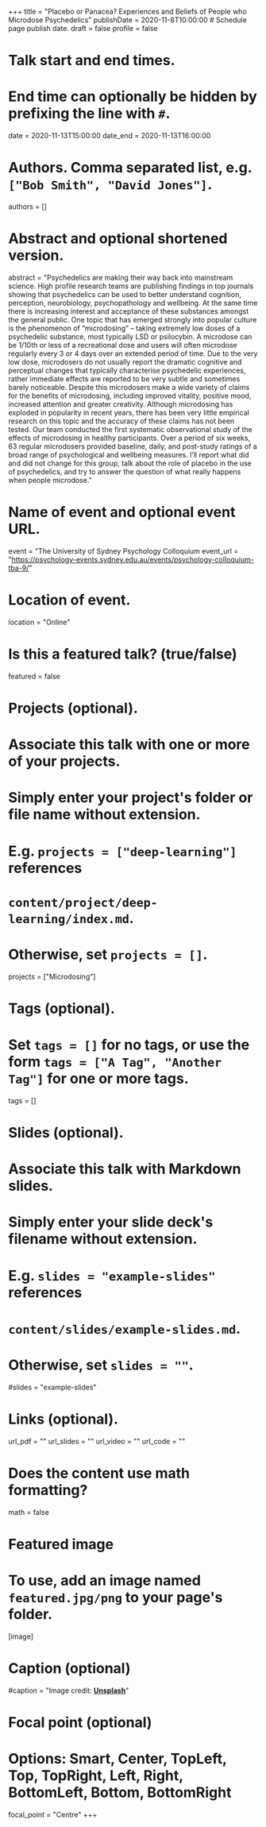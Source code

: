 +++
title = "Placebo or Panacea? Experiences and Beliefs of People who Microdose Psychedelics"
publishDate = 2020-11-8T10:00:00  # Schedule page publish date.
draft = false
profile = false

# Talk start and end times.
#   End time can optionally be hidden by prefixing the line with `#`.
date = 2020-11-13T15:00:00
date_end = 2020-11-13T16:00:00

# Authors. Comma separated list, e.g. `["Bob Smith", "David Jones"]`.
authors = []

# Abstract and optional shortened version.
abstract = "Psychedelics are making their way back into mainstream science. High profile research teams are publishing findings in top journals showing that psychedelics can be used to better understand cognition, perception, neurobiology, psychopathology and wellbeing. At the same time there is increasing interest and acceptance of these substances amongst the general public. One topic that has emerged strongly into popular culture is the phenomenon of “microdosing” – taking extremely low doses of a psychedelic substance, most typically LSD or psilocybin. A microdose can be 1/10th or less of a recreational dose and users will often microdose regularly every 3 or 4 days over an extended period of time. Due to the very low dose, microdosers do not usually report the dramatic cognitive and perceptual changes that typically characterise psychedelic experiences, rather immediate effects are reported to be very subtle and sometimes barely noticeable. Despite this microdosers make a wide variety of claims for the benefits of microdosing, including improved vitality, positive mood, increased attention and greater creativity. Although microdosing has exploded in popularity in recent years, there has been very little empirical research on this topic and the accuracy of these claims has not been tested. Our team conducted the first systematic observational study of the effects of microdosing in healthy participants. Over a period of six weeks, 63 regular microdosers provided baseline, daily, and post-study ratings of a broad range of psychological and wellbeing measures. I’ll report what did and did not change for this group, talk about the role of placebo in the use of psychedelics, and try to answer the question of what really happens when people microdose."

# Name of event and optional event URL.
event = "The University of Sydney Psychology Colloquium
event_url = "https://psychology-events.sydney.edu.au/events/psychology-colloquium-tba-9/"

# Location of event.
location = "Online"

# Is this a featured talk? (true/false)
featured = false

# Projects (optional).
#   Associate this talk with one or more of your projects.
#   Simply enter your project's folder or file name without extension.
#   E.g. `projects = ["deep-learning"]` references 
#   `content/project/deep-learning/index.md`.
#   Otherwise, set `projects = []`.
projects = ["Microdosing"]

# Tags (optional).
#   Set `tags = []` for no tags, or use the form `tags = ["A Tag", "Another Tag"]` for one or more tags.
tags = []

# Slides (optional).
#   Associate this talk with Markdown slides.
#   Simply enter your slide deck's filename without extension.
#   E.g. `slides = "example-slides"` references 
#   `content/slides/example-slides.md`.
#   Otherwise, set `slides = ""`.
#slides = "example-slides"

# Links (optional).
url_pdf = ""
url_slides = ""
url_video = ""
url_code = ""

# Does the content use math formatting?
math = false

# Featured image
# To use, add an image named `featured.jpg/png` to your page's folder. 
[image]
  # Caption (optional)
  #caption = "Image credit: [**Unsplash**](https://unsplash.com/photos/bzdhc5b3Bxs)"

  # Focal point (optional)
  # Options: Smart, Center, TopLeft, Top, TopRight, Left, Right, BottomLeft, Bottom, BottomRight
  focal_point = "Centre"
+++
